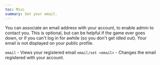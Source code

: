 ```yaml
---
toc: Misc
summary: Set your email.
---
```

You can associate an email address with your account, to enable admin to contact you.  This is optional, but can be helpful if the game ever goes down, or if you can't log in for awhile (so you don't get idled out).  Your email is not displayed on your public profile.

`email` - Views your registered email
`email/set <email>` - Changes the email registered with your account.
